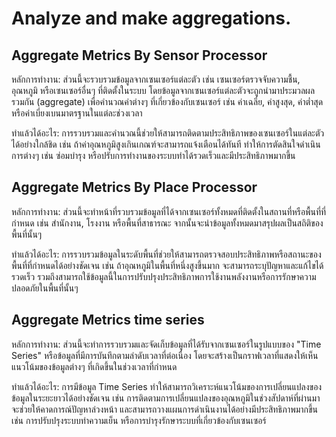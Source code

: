 # Analyze and make aggregations.

## Aggregate Metrics By Sensor Processor

หลักการทำงาน: ส่วนนี้จะรวบรวมข้อมูลจากเซนเซอร์แต่ละตัว เช่น เซนเซอร์ตรวจจับความชื้น, อุณหภูมิ หรือเซนเซอร์อื่นๆ ที่ติดตั้งในระบบ โดยข้อมูลจากเซนเซอร์แต่ละตัวจะถูกนำมาประมวลผลรวมกัน (aggregate) เพื่อคำนวณค่าต่างๆ ที่เกี่ยวข้องกับเซนเซอร์ เช่น ค่าเฉลี่ย, ค่าสูงสุด, ค่าต่ำสุด หรือค่าเบี่ยงเบนมาตรฐานในแต่ละช่วงเวลา

ทำแล้วได้อะไร: การรวบรวมและคำนวณนี้ช่วยให้สามารถติดตามประสิทธิภาพของเซนเซอร์ในแต่ละตัวได้อย่างใกล้ชิด เช่น ถ้าค่าอุณหภูมิสูงเกินเกณฑ์จะสามารถแจ้งเตือนได้ทันที ทำให้การตัดสินใจดำเนินการต่างๆ เช่น ซ่อมบำรุง หรือปรับการทำงานของระบบทำได้รวดเร็วและมีประสิทธิภาพมากขึ้น

## Aggregate Metrics By Place Processor

หลักการทำงาน: ส่วนนี้จะทำหน้าที่รวบรวมข้อมูลที่ได้จากเซนเซอร์ทั้งหมดที่ติดตั้งในสถานที่หรือพื้นที่ที่กำหนด เช่น สำนักงาน, โรงงาน หรือพื้นที่สาธารณะ จากนั้นจะนำข้อมูลทั้งหมดมาสรุปผลเป็นสถิติของพื้นที่นั้นๆ

ทำแล้วได้อะไร: การรวบรวมข้อมูลในระดับพื้นที่ช่วยให้สามารถตรวจสอบประสิทธิภาพหรือสถานะของพื้นที่ที่กำหนดได้อย่างชัดเจน เช่น ถ้าอุณหภูมิในพื้นที่หนึ่งสูงขึ้นมาก จะสามารถระบุปัญหาและแก้ไขได้รวดเร็ว รวมถึงสามารถใช้ข้อมูลนี้ในการปรับปรุงประสิทธิภาพการใช้งานพลังงานหรือการรักษาความปลอดภัยในพื้นที่นั้นๆ

## Aggregate Metrics time series

หลักการทำงาน: ส่วนนี้จะทำการรวบรวมและจัดเก็บข้อมูลที่ได้รับจากเซนเซอร์ในรูปแบบของ "Time Series" หรือข้อมูลที่มีการบันทึกตามลำดับเวลาที่ต่อเนื่อง โดยจะสร้างเป็นกราฟเวลาที่แสดงให้เห็นแนวโน้มของข้อมูลต่างๆ ที่เกิดขึ้นในช่วงเวลาที่กำหนด

ทำแล้วได้อะไร: การมีข้อมูล Time Series ทำให้สามารถวิเคราะห์แนวโน้มของการเปลี่ยนแปลงของข้อมูลในระยะยาวได้อย่างชัดเจน เช่น การติดตามการเปลี่ยนแปลงของอุณหภูมิในช่วงสัปดาห์ที่ผ่านมา จะช่วยให้คาดการณ์ปัญหาล่วงหน้า และสามารถวางแผนการดำเนินงานได้อย่างมีประสิทธิภาพมากขึ้น เช่น การปรับปรุงระบบทำความเย็น หรือการบำรุงรักษาระบบที่เกี่ยวข้องกับเซนเซอร์

